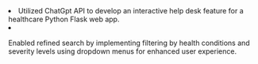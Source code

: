 <li>
  Utilized ChatGpt API to develop an interactive help desk feature for a healthcare Python Flask web app.
</li>
<li>
  
Enabled refined search by implementing filtering by health conditions and severity levels using dropdown menus for enhanced user experience.

</li>

